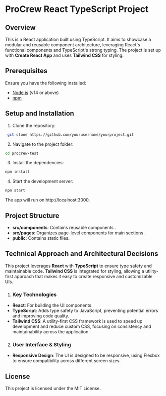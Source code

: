 # ProCrew React TypeScript Project

## Overview

This is a React application built using TypeScript. It aims to showcase a modular and reusable component architecture, leveraging React's functional components and TypeScript's strong typing. The project is set up with **Create React App** and uses **Tailwind CSS** for styling.

## Prerequisites

Ensure you have the following installed:

- [Node.js](https://nodejs.org/) (v14 or above)
- [npm](https://www.npmjs.com/get-npm)

## Setup and Installation

1. Clone the repository:

```bash
 git clone https://github.com/yourusername/yourproject.git
```

2. Navigate to the project folder:

```bash
cd procrew-test
```

3. Install the dependencies:

```bash
npm install
```

4. Start the development server:

```bash
npm start
```

The app will run on http://localhost:3000.

## Project Structure

- **src/components**: Contains reusable components .
- **src/pages**: Organizes page-level components for main sections .
- **public**: Contains static files.

## Technical Approach and Architectural Decisions

This project leverages **React** with **TypeScript** to ensure type safety and maintainable code.
**Tailwind CSS** is integrated for styling, allowing a utility-first approach that makes it easy to create responsive and customizable UIs.


1. ### Key Technologies

- **React**: For building the UI components.
- **TypeScript**: Adds type safety to JavaScript, preventing potential errors and improving code quality.
- **Tailwind CSS**: A utility-first CSS framework is used to speed up development and reduce custom CSS, focusing on consistency and maintainability across the application.

2. ### User Interface & Styling

- **Responsive Design**: The UI is designed to be responsive, using Flexbox to ensure compatibility across different screen sizes.


## License

This project is licensed under the MIT License.
